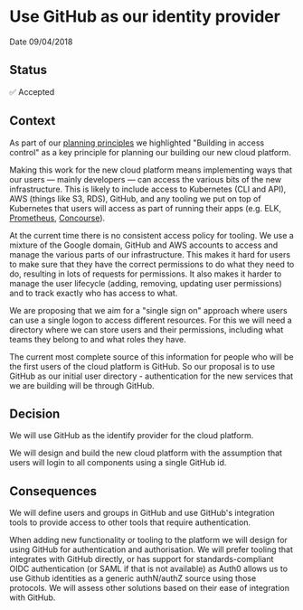 # Use GitHub as our identity provider

Date 09/04/2018

## Status

✅ Accepted

## Context

As part of our [planning principles](https://docs.google.com/document/d/1kHaghp-68ooK-NwxozYkScGZThYJVrdOGWf4_K8Wo6s/edit) we highlighted "Building in access control" as a key principle for planning our building our new cloud platform.

Making this work for the new cloud platform means implementing ways that our users &mdash; mainly developers &mdash; can access the various bits of the new infrastructure. This is likely to include access to Kubernetes (CLI and API), AWS (things like S3, RDS), GitHub, and any tooling we put on top of Kubernetes that users will access as part of running their apps (e.g. ELK, [Prometheus](https://github.com/ministryofjustice/cloud-platform/blob/main/architecture-decision-record/026-Managed-Prometheus.md#choice-of-prometheus), [Concourse](https://github.com/ministryofjustice/cloud-platform/blob/main/architecture-decision-record/003-Use-Concourse-CI.md)).

At the current time there is no consistent access policy for tooling. We use a mixture of the Google domain, GitHub and AWS accounts to access and manage the various parts of our infrastructure. This makes it hard for users to make sure that they have the correct permissions to do what they need to do, resulting in lots of requests for permissions. It also makes it harder to manage the user lifecycle (adding, removing, updating user permissions) and to track exactly who has access to what.

We are proposing that we aim for a "single sign on" approach where users can use a single logon to access different resources. For this we will need a directory where we can store users and their permissions, including what teams they belong to and what roles they have.

The current most complete source of this information for people who will be the first users of the cloud platform is GitHub. So our proposal is to use GitHub as our initial user directory - authentication for the new services that we are building will be through GitHub.

## Decision

We will use GitHub as the identify provider for the cloud platform.

We will design and build the new cloud platform with the assumption that users will login to all components using a single GitHub id.

## Consequences

We will define users and groups in GitHub and use GitHub's integration tools to provide access to other tools that require authentication.

When adding new functionality or tooling to the platform we will design for using GitHub for authentication and authorisation. We will prefer tooling that integrates with GitHub directly, or has support for standards-compliant OIDC authentication (or SAML if that is not available) as Auth0 allows us to use Github identities as a generic authN/authZ source using those protocols. We will assess other solutions based on their ease of integration with GitHub.
